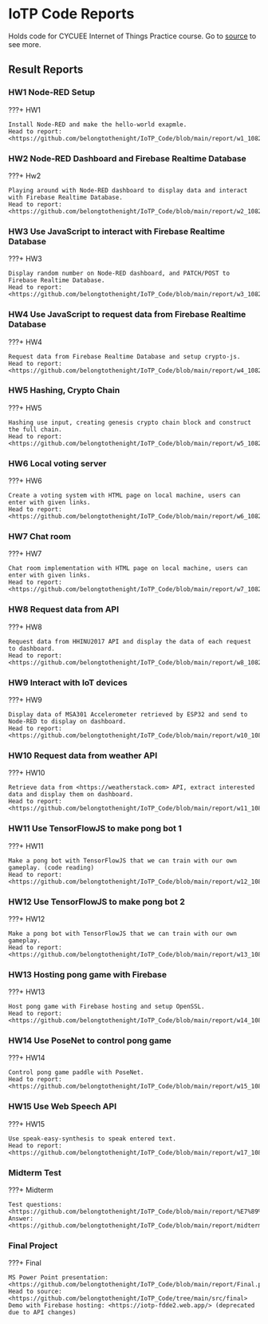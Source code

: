 # IoTP Code Reports

Holds code for CYCUEE Internet of Things Practice course. Go to [source](https://github.com/belongtothenight/IoTP_Code/tree/main) to see more.

## Result Reports

### HW1 Node-RED Setup

???+ HW1

    Install Node-RED and make the hello-world exapmle.  
    Head to report: <https://github.com/belongtothenight/IoTP_Code/blob/main/report/w1_10828241.pdf>

### HW2 Node-RED Dashboard and Firebase Realtime Database

???+ Hw2

    Playing around with Node-RED dashboard to display data and interact with Firebase Realtime Database.  
    Head to report: <https://github.com/belongtothenight/IoTP_Code/blob/main/report/w2_10828241.pdf>

### HW3 Use JavaScript to interact with Firebase Realtime Database

???+ HW3

    Display random number on Node-RED dashboard, and PATCH/POST to Firebase Realtime Database.  
    Head to report: <https://github.com/belongtothenight/IoTP_Code/blob/main/report/w3_10828241.pdf>

### HW4 Use JavaScript to request data from Firebase Realtime Database

???+ HW4

    Request data from Firebase Realtime Database and setup crypto-js.  
    Head to report: <https://github.com/belongtothenight/IoTP_Code/blob/main/report/w4_10828241.pdf>

### HW5 Hashing, Crypto Chain

???+ HW5

    Hashing use input, creating genesis crypto chain block and construct the full chain.  
    Head to report: <https://github.com/belongtothenight/IoTP_Code/blob/main/report/w5_10828241.pdf>

### HW6 Local voting server

???+ HW6

    Create a voting system with HTML page on local machine, users can enter with given links.  
    Head to report: <https://github.com/belongtothenight/IoTP_Code/blob/main/report/w6_10828241.pdf>

### HW7 Chat room

???+ HW7

    Chat room implementation with HTML page on local machine, users can enter with given links.  
    Head to report: <https://github.com/belongtothenight/IoTP_Code/blob/main/report/w7_10828241.pdf>

### HW8 Request data from API

???+ HW8

    Request data from HHINU2017 API and display the data of each request to dashboard.  
    Head to report: <https://github.com/belongtothenight/IoTP_Code/blob/main/report/w8_10828241.pdf>

### HW9 Interact with IoT devices

???+ HW9

    Display data of MSA301 Accelerometer retrieved by ESP32 and send to Node-RED to display on dashboard.  
    Head to report: <https://github.com/belongtothenight/IoTP_Code/blob/main/report/w10_10828241.pdf>

### HW10 Request data from weather API

???+ HW10

    Retrieve data from <https://weatherstack.com> API, extract interested data and display them on dashboard.  
    Head to report: <https://github.com/belongtothenight/IoTP_Code/blob/main/report/w11_10828241.pdf>

### HW11 Use TensorFlowJS to make pong bot 1

???+ HW11

    Make a pong bot with TensorFlowJS that we can train with our own gameplay. (code reading)  
    Head to report: <https://github.com/belongtothenight/IoTP_Code/blob/main/report/w12_10828241.pdf>

### HW12 Use TensorFlowJS to make pong bot 2

???+ HW12

    Make a pong bot with TensorFlowJS that we can train with our own gameplay.  
    Head to report: <https://github.com/belongtothenight/IoTP_Code/blob/main/report/w13_10828241.pdf>

### HW13 Hosting pong game with Firebase

???+ HW13

    Host pong game with Firebase hosting and setup OpenSSL.  
    Head to report: <https://github.com/belongtothenight/IoTP_Code/blob/main/report/w14_10828241.pdf>

### HW14 Use PoseNet to control pong game

???+ HW14

    Control pong game paddle with PoseNet.  
    Head to report: <https://github.com/belongtothenight/IoTP_Code/blob/main/report/w15_10828241.pdf>

### HW15 Use Web Speech API

???+ HW15

    Use speak-easy-synthesis to speak entered text.  
    Head to report: <https://github.com/belongtothenight/IoTP_Code/blob/main/report/w17_10828241.pdf>

### Midterm Test

???+ Midterm

    Test questions: <https://github.com/belongtothenight/IoTP_Code/blob/main/report/%E7%89%A9%E8%81%AF%E7%B6%B2%E5%AF%A6%E5%8B%99MidtermExams.pdf>  
    Answer: <https://github.com/belongtothenight/IoTP_Code/blob/main/report/midterm_10828241.pdf>

### Final Project

???+ Final

    MS Power Point presentation: <https://github.com/belongtothenight/IoTP_Code/blob/main/report/Final.pdf>  
    Head to source: <https://github.com/belongtothenight/IoTP_Code/tree/main/src/final>  
    Demo with Firebase hosting: <https://iotp-fdde2.web.app/> (deprecated due to API changes)
